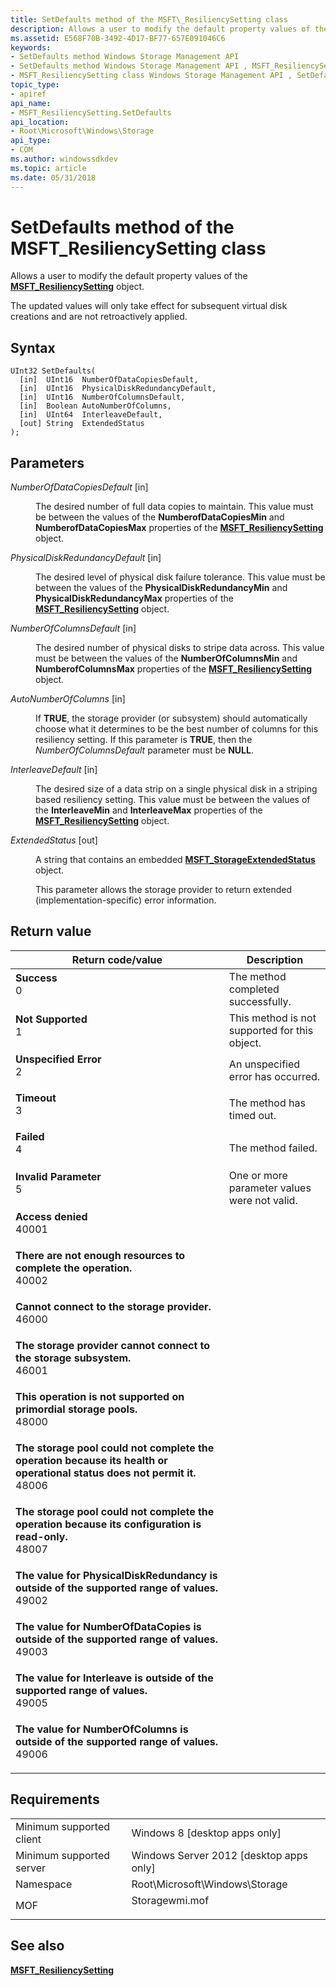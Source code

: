 ```yaml
---
title: SetDefaults method of the MSFT\_ResiliencySetting class
description: Allows a user to modify the default property values of the MSFT\_ResiliencySetting object.
ms.assetid: E568F70B-3492-4D17-BF77-657E091046C6
keywords:
- SetDefaults method Windows Storage Management API
- SetDefaults method Windows Storage Management API , MSFT_ResiliencySetting class
- MSFT_ResiliencySetting class Windows Storage Management API , SetDefaults method
topic_type:
- apiref
api_name:
- MSFT_ResiliencySetting.SetDefaults
api_location:
- Root\Microsoft\Windows\Storage
api_type:
- COM
ms.author: windowssdkdev
ms.topic: article
ms.date: 05/31/2018
---
```


# SetDefaults method of the MSFT\_ResiliencySetting class

Allows a user to modify the default property values of the [**MSFT\_ResiliencySetting**](msft-resiliencysetting.md) object.

The updated values will only take effect for subsequent virtual disk creations and are not retroactively applied.

## Syntax


```mof
UInt32 SetDefaults(
  [in]  UInt16  NumberOfDataCopiesDefault,
  [in]  UInt16  PhysicalDiskRedundancyDefault,
  [in]  UInt16  NumberOfColumnsDefault,
  [in]  Boolean AutoNumberOfColumns,
  [in]  UInt64  InterleaveDefault,
  [out] String  ExtendedStatus
);
```



## Parameters

<dl> <dt>

*NumberOfDataCopiesDefault* \[in\]
</dt> <dd>

The desired number of full data copies to maintain. This value must be between the values of the **NumberofDataCopiesMin** and **NumberofDataCopiesMax** properties of the [**MSFT\_ResiliencySetting**](msft-resiliencysetting.md) object.

</dd> <dt>

*PhysicalDiskRedundancyDefault* \[in\]
</dt> <dd>

The desired level of physical disk failure tolerance. This value must be between the values of the **PhysicalDiskRedundancyMin** and **PhysicalDiskRedundancyMax** properties of the [**MSFT\_ResiliencySetting**](msft-resiliencysetting.md) object.

</dd> <dt>

*NumberOfColumnsDefault* \[in\]
</dt> <dd>

The desired number of physical disks to stripe data across. This value must be between the values of the **NumberOfColumnsMin** and **NumberofColumnsMax** properties of the [**MSFT\_ResiliencySetting**](msft-resiliencysetting.md) object.

</dd> <dt>

*AutoNumberOfColumns* \[in\]
</dt> <dd>

If **TRUE**, the storage provider (or subsystem) should automatically choose what it determines to be the best number of columns for this resiliency setting. If this parameter is **TRUE**, then the *NumberOfColumnsDefault* parameter must be **NULL**.

</dd> <dt>

*InterleaveDefault* \[in\]
</dt> <dd>

The desired size of a data strip on a single physical disk in a striping based resiliency setting. This value must be between the values of the **InterleaveMin** and **InterleaveMax** properties of the [**MSFT\_ResiliencySetting**](msft-resiliencysetting.md) object.

</dd> <dt>

*ExtendedStatus* \[out\]
</dt> <dd>

A string that contains an embedded [**MSFT\_StorageExtendedStatus**](msft-storageextendedstatus.md) object.

This parameter allows the storage provider to return extended (implementation-specific) error information.

</dd> </dl>

## Return value



| Return code/value                                                                                                                                                                                                                                        | Description                                              |
|----------------------------------------------------------------------------------------------------------------------------------------------------------------------------------------------------------------------------------------------------------|----------------------------------------------------------|
| <dl> <dt>**Success**</dt> <dt>0</dt> </dl>                                                                                                            | The method completed successfully.<br/>            |
| <dl> <dt>**Not Supported**</dt> <dt>1</dt> </dl>                                                                                                      | This method is not supported for this object.<br/> |
| <dl> <dt>**Unspecified Error**</dt> <dt>2</dt> </dl>                                                                                                  | An unspecified error has occurred.<br/>            |
| <dl> <dt>**Timeout**</dt> <dt>3</dt> </dl>                                                                                                            | The method has timed out.<br/>                     |
| <dl> <dt>**Failed**</dt> <dt>4</dt> </dl>                                                                                                             | The method failed.<br/>                            |
| <dl> <dt>**Invalid Parameter**</dt> <dt>5</dt> </dl>                                                                                                  | One or more parameter values were not valid.<br/>  |
| <dl> <dt>**Access denied**</dt> <dt>40001</dt> </dl>                                                                                                  |                                                          |
| <dl> <dt>**There are not enough resources to complete the operation.**</dt> <dt>40002</dt> </dl>                                                      |                                                          |
| <dl> <dt>**Cannot connect to the storage provider.**</dt> <dt>46000</dt> </dl>                                                                        |                                                          |
| <dl> <dt>**The storage provider cannot connect to the storage subsystem.**</dt> <dt>46001</dt> </dl>                                                  |                                                          |
| <dl> <dt>**This operation is not supported on primordial storage pools.**</dt> <dt>48000</dt> </dl>                                                   |                                                          |
| <dl> <dt>**The storage pool could not complete the operation because its health or operational status does not permit it.**</dt> <dt>48006</dt> </dl> |                                                          |
| <dl> <dt>**The storage pool could not complete the operation because its configuration is read-only.**</dt> <dt>48007</dt> </dl>                      |                                                          |
| <dl> <dt>**The value for PhysicalDiskRedundancy is outside of the supported range of values.**</dt> <dt>49002</dt> </dl>                              |                                                          |
| <dl> <dt>**The value for NumberOfDataCopies is outside of the supported range of values.**</dt> <dt>49003</dt> </dl>                                  |                                                          |
| <dl> <dt>**The value for Interleave is outside of the supported range of values.**</dt> <dt>49005</dt> </dl>                                          |                                                          |
| <dl> <dt>**The value for NumberOfColumns is outside of the supported range of values.**</dt> <dt>49006</dt> </dl>                                     |                                                          |



 

## Requirements



|                                     |                                                                                           |
|-------------------------------------|-------------------------------------------------------------------------------------------|
| Minimum supported client<br/> | Windows 8 \[desktop apps only\]<br/>                                                |
| Minimum supported server<br/> | Windows Server 2012 \[desktop apps only\]<br/>                                      |
| Namespace<br/>                | Root\\Microsoft\\Windows\\Storage<br/>                                              |
| MOF<br/>                      | <dl> <dt>Storagewmi.mof</dt> </dl> |



## See also

<dl> <dt>

[**MSFT\_ResiliencySetting**](msft-resiliencysetting.md)
</dt> </dl>

 

 





